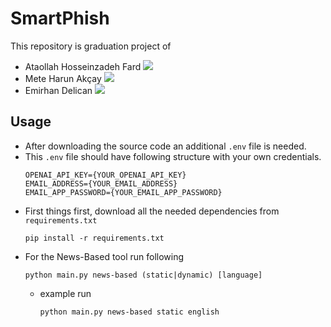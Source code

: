 # SmartPhish

This repository is graduation project of
  - Ataollah Hosseinzadeh Fard [![](https://img.shields.io/badge/LinkedIn-0077B5?logo=linkedin&logoColor=white)](https://www.linkedin.com/in/ata-hosseinzadeh-433040191) 
  - Mete Harun Akçay [![](https://img.shields.io/badge/LinkedIn-0077B5?logo=linkedin&logoColor=white)](https://www.linkedin.com/in/harunakcay/)
  - Emirhan Delican [![](https://img.shields.io/badge/LinkedIn-0077B5?logo=linkedin&logoColor=white)](https://www.linkedin.com/in/emirhan-delican-ab801a228/)


## Usage
- After downloading the source code an additional ```.env``` file is needed.
- This ```.env``` file should have following structure with your own credentials.
  ```
  OPENAI_API_KEY={YOUR_OPENAI_API_KEY}
  EMAIL_ADDRESS={YOUR_EMAIL_ADDRESS}
  EMAIL_APP_PASSWORD={YOUR_EMAIL_APP_PASSWORD}
  ```
- First things first, download all the needed dependencies from ```requirements.txt```
  ```
  pip install -r requirements.txt
  ```
- For the News-Based tool run following
  ```
  python main.py news-based (static|dynamic) [language]
  ```
  - example run
    ```
    python main.py news-based static english
    ```
